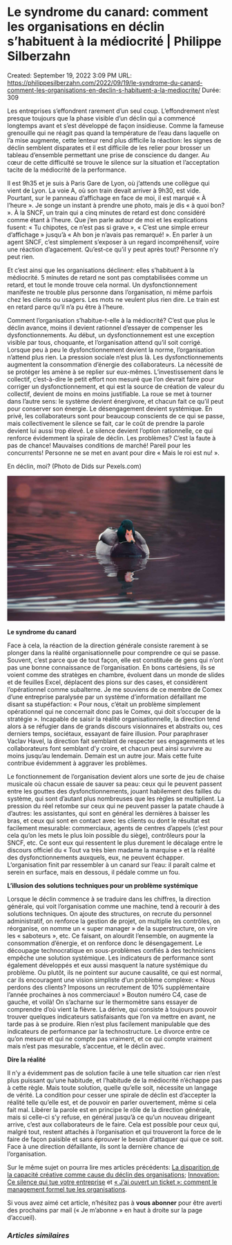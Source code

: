 # Le syndrome du canard: comment les organisations en déclin s’habituent à la médiocrité | Philippe Silberzahn

Created: September 19, 2022 3:09 PM
URL: https://philippesilberzahn.com/2022/09/19/le-syndrome-du-canard-comment-les-organisations-en-declin-s-habituent-a-la-mediocrite/
Durée: 309

Les entreprises s’effondrent rarement d’un seul coup. L’effondrement n’est presque toujours que la phase visible d’un déclin qui a commencé longtemps avant et s’est développé de façon insidieuse. Comme la fameuse grenouille qui ne réagit pas quand la température de l’eau dans laquelle on l’a mise augmente, cette lenteur rend plus difficile la réaction: les signes de déclin semblent disparates et il est difficile de les relier pour brosser un tableau d’ensemble permettant une prise de conscience du danger. Au cœur de cette difficulté se trouve le silence sur la situation et l’acceptation tacite de la médiocrité de la performance.

Il est 9h35 et je suis à Paris Gare de Lyon, où j’attends une collègue qui vient de Lyon. La voie A, où son train devait arriver à 9h30, est vide. Pourtant, sur le panneau d’affichage en face de moi, il est marqué « À l’heure ». Je songe un instant à prendre une photo, mais je dis « à quoi bon? ». À la SNCF, un train qui a cinq minutes de retard est donc considéré comme étant à l’heure. Que j’en parle autour de moi et les explications fusent: « Tu chipotes, ce n’est pas si grave », « C’est une simple erreur d’affichage » jusqu’à « Ah bon je n’avais pas remarqué! ». En parler à un agent SNCF, c’est simplement s’exposer à un regard incompréhensif, voire une réaction d’agacement. Qu’est-ce qu’il y peut après tout? Personne n’y peut rien.

Et c’est ainsi que les organisations déclinent: elles s’habituent à la médiocrité. 5 minutes de retard ne sont pas comptabilisées comme un retard, et tout le monde trouve cela normal. Un dysfonctionnement manifeste ne trouble plus personne dans l’organisation, ni même parfois chez les clients ou usagers. Les mots ne veulent plus rien dire. Le train est en retard parce qu’il n’a pu être à l’heure.

Comment l’organisation s’habitue-t-elle à la médiocrité? C’est que plus le déclin avance, moins il devient rationnel d’essayer de compenser les dysfonctionnements. Au début, un dysfonctionnement est une exception visible par tous, choquante, et l’organisation attend qu’il soit corrigé. Lorsque peu à peu le dysfonctionnement devient la norme, l’organisation n’attend plus rien. La pression sociale n’est plus là. Les dysfonctionnements augmentent la consommation d’énergie des collaborateurs. La nécessité de se protéger les amène à se replier sur eux-mêmes. L’investissement dans le collectif, c’est-à-dire le petit effort non mesuré que l’on devrait faire pour corriger un dysfonctionnement, et qui est la source de création de valeur du collectif, devient de moins en moins justifiable. La roue se met à tourner dans l’autre sens: le système devient énergivore, et chacun fait ce qu’il peut pour conserver son énergie. Le désengagement devient systémique. En privé, les collaborateurs sont pour beaucoup conscients de ce qui se passe, mais collectivement le silence se fait, car le coût de prendre la parole devient lui aussi trop élevé. Le silence devient l’option rationnelle, ce qui renforce évidemment la spirale de déclin. Les problèmes? C’est la faute à pas de chance! Mauvaises conditions de marché! Pareil pour les concurrents! Personne ne se met en avant pour dire « Mais le roi est nu! ».

En déclin, moi? (Photo de Dids sur Pexels.com)

![Le%20syndrome%20du%20canard%20comment%20les%20organisations%20en%201d9762791ec9452cb28567ec21e4948e/pexels-photo-2294541.jpeg](Le%20syndrome%20du%20canard%20comment%20les%20organisations%20en%201d9762791ec9452cb28567ec21e4948e/pexels-photo-2294541.jpeg)

**Le syndrome du canard**

Face à cela, la réaction de la direction générale consiste rarement à se plonger dans la réalité organisationnelle pour comprendre ce qui se passe. Souvent, c’est parce que de tout façon, elle est constituée de gens qui n’ont pas une bonne connaissance de l’organisation. En bons cartésiens, ils se voient comme des stratèges en chambre, évoluent dans un monde de slides et de feuilles Excel, déplacent des pions sur des cases, et considèrent l’opérationnel comme subalterne. Je me souviens de ce membre de Comex d’une entreprise paralysée par un système d’information défaillant me disant sa stupéfaction: « Pour nous, c’était un problème simplement opérationnel qui ne concernait donc pas le Comex, qui doit s’occuper de la stratégie ». Incapable de saisir la réalité organisationnelle, la direction tend alors à se réfugier dans de grands discours visionnaires et abstraits ou, ces derniers temps, sociétaux, essayant de faire illusion. Pour paraphraser Vaclav Havel, la direction fait semblant de respecter ses engagements et les collaborateurs font semblant d’y croire, et chacun peut ainsi survivre au moins jusqu’au lendemain. Demain est un autre jour. Mais cette fuite contribue évidemment à aggraver les problèmes.

Le fonctionnement de l’organisation devient alors une sorte de jeu de chaise musicale où chacun essaie de sauver sa peau: ceux qui le peuvent passent entre les gouttes des dysfonctionnements, jouant habilement des failles du système, qui sont d’autant plus nombreuses que les règles se multiplient. La pression du réel retombe sur ceux qui ne peuvent passer la patate chaude à d’autres: les assistantes, qui sont en général les dernières à baisser les bras, et ceux qui sont en contact avec les clients ou dont le résultat est facilement mesurable: commerciaux, agents de centres d’appels (c’est pour cela qu’on les mets le plus loin possible du siège), contrôleurs pour la SNCF, etc. Ce sont eux qui ressentent le plus durement le décalage entre le discours officiel du « Tout va très bien madame la marquise » et la réalité des dysfonctionnements auxquels, eux, ne peuvent échapper. L’organisation finit par ressembler à un canard sur l’eau: il paraît calme et serein en surface, mais en dessous, il pédale comme un fou.

**L’illusion des solutions techniques pour un problème systémique**

Lorsque le déclin commence à se traduire dans les chiffres, la direction générale, qui voit l’organisation comme une machine, tend à recourir à des solutions techniques. On ajoute des structures, on recrute du personnel administratif, on renforce la gestion de projet, on multiplie les contrôles, on réorganise, on nomme un « super manager » de la superstructure, on vire les « saboteurs », etc. Ce faisant, on alourdit l’ensemble, on augmente la consommation d’énergie, et on renforce donc le désengagement. Le découpage technocratique en sous-problèmes confiés à des techniciens empêche une solution systémique. Les indicateurs de performance sont également développés et eux aussi masquent la nature systémique du problème. Ou plutôt, ils ne pointent sur aucune causalité, ce qui est normal, car ils encouragent une vision simpliste d’un problème complexe: « Nous perdons des clients? Imposons un recrutement de 10% supplémentaire l’année prochaines à nos commerciaux! » Bouton numéro C4, case de gauche, et voilà! On s’acharne sur le thermomètre sans essayer de comprendre d’où vient la fièvre. La dérive, qui consiste à toujours pouvoir trouver quelques indicateurs satisfaisants que l’on va mettre en avant, ne tarde pas à se produire. Rien n’est plus facilement manipulable que des indicateurs de performance par la technostructure. Le divorce entre ce qu’on mesure et qui ne compte pas vraiment, et ce qui compte vraiment mais n’est pas mesurable, s’accentue, et le déclin avec.

**Dire la réalité**

Il n’y a évidemment pas de solution facile à une telle situation car rien n’est plus puissant qu’une habitude, et l’habitude de la médiocrité n’échappe pas à cette règle. Mais toute solution, quelle qu’elle soit, nécessite un langage de vérité. La condition pour cesser une spirale de déclin est d’accepter la réalité telle qu’elle est, et de pouvoir en parler ouvertement, même si cela fait mal. Libérer la parole est en principe le rôle de la direction générale, mais si celle-ci s’y refuse, en général jusqu’à ce qu’un nouveau dirigeant arrive, c’est aux collaborateurs de le faire. Cela est possible pour ceux qui, malgré tout, restent attachés à l’organisation et qui trouveront la force de le faire de façon paisible et sans éprouver le besoin d’attaquer qui que ce soit. Face à une direction défaillante, ils sont la dernière chance de l’organisation.

Sur le même sujet on pourra lire mes articles précédents: [La disparition de la capacité créative comme cause du déclin des organisations](https://philippesilberzahn.com/2010/03/22/declin-organisations-perte-de-capacite-creative/); [Innovation: Ce silence qui tue votre entreprise](https://philippesilberzahn.com/2014/01/20/innovation-ce-silence-qui-tue-votre-entreprise/) et [« J’ai ouvert un ticket »: comment le management formel tue les organisations](https://philippesilberzahn.com/2021/04/05/j-ai-ouvert-un-ticket-comment-le-management-formel-tue-les-organisations/).

Si vous avez aimé cet article, n’hésitez pas à **vous abonner** pour être averti des prochains par mail (« Je m’abonne » en haut à droite sur la page d’accueil).

### *Articles similaires*